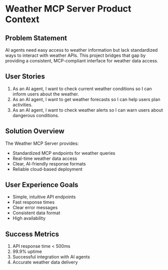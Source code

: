 # Weather MCP Server Product Context

## Problem Statement
AI agents need easy access to weather information but lack standardized ways to interact with weather APIs. This project bridges that gap by providing a consistent, MCP-compliant interface for weather data access.

## User Stories
1. As an AI agent, I want to check current weather conditions so I can inform users about the weather.
2. As an AI agent, I want to get weather forecasts so I can help users plan activities.
3. As an AI agent, I want to check weather alerts so I can warn users about dangerous conditions.

## Solution Overview
The Weather MCP Server provides:
- Standardized MCP endpoints for weather queries
- Real-time weather data access
- Clear, AI-friendly response formats
- Reliable cloud-based deployment

## User Experience Goals
- Simple, intuitive API endpoints
- Fast response times
- Clear error messages
- Consistent data format
- High availability

## Success Metrics
1. API response time < 500ms
2. 99.9% uptime
3. Successful integration with AI agents
4. Accurate weather data delivery 